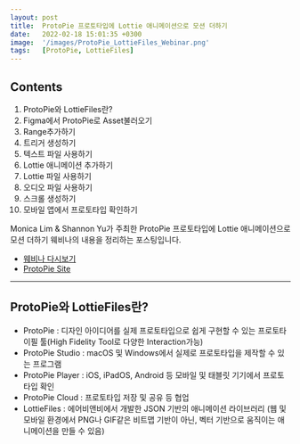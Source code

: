 ```yaml
---
layout: post
title:  ProtoPie 프로토타입에 Lottie 애니메이션으로 모션 더하기
date:   2022-02-18 15:01:35 +0300
image:  '/images/ProtoPie_LottieFiles_Webinar.png'
tags:   [ProtoPie, LottieFiles]
---
```


## Contents <br/>
1. ProtoPie와 LottieFiles란?
2. Figma에서 ProtoPie로 Asset불러오기 <br/>
3. Range추가하기<br/>
4. 트리거 생성하기<br/>
5. 텍스트 파일 사용하기<br/>
6. Lottie 애니메이션 추가하기<br/>
7. Lottie 파일 사용하기<br/>
8. 오디오 파일 사용하기<br/>
9. 스크롤 생성하기<br/>
10. 모바일 앱에서 프로토타입 확인하기<br/>

Monica Lim & Shannon Yu가 주최한 ProtoPie 프로토타입에 Lottie 애니메이션으로 모션 더하기 웨비나의 내용을 정리하는 포스팅입니다.

* [웨비나 다시보기](https://www.youtube.com/watch?v=lkcqnQPYsNA)
* [ProtoPie Site](https://www.protopie.io/)
 
___

## ProtoPie와 LottieFiles란?<br/>
- ProtoPie : 디자인 아이디어를 실제 프로토타입으로 쉽게 구현할 수 있는 프로토타이필 툴(High Fidelity Tool로 다양한 Interaction가능)<br/>
- ProtoPie Studio : macOS 및 Windows에서 실제로 프로토타입을 제작할 수 있는 프로그램<br/>
- ProtoPie Player : iOS, iPadOS, Android 등 모바일 및 태블릿 기기에서 프로토타입 확인<br/>
- ProtoPie Cloud : 프로토타입 저장 및 공유 등 협업<br/>
- LottieFiles : 에어비앤비에서 개발한 JSON 기반의 애니메이션 라이브러리 (웹 및 모바일 환경에서 PNG나 GIF같은 비트맵 기반이 아닌, 벡터 기반으로 움직이는 애니메이션을 만들 수 있음)<br/>
